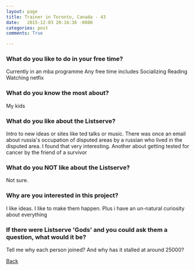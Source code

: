 ```yaml
---
layout: page
title: Trainer in Toronto, Canada - 43
date:   2015-12-03 20:16:36 -0800
categories: post
comments: True

---
```


### What do you like to do in your free time?
<p>Currently in an mba programme
Any free time includes 
Socializing
Reading 
Watching netfix</p>

### What do you know the most about?
<p>My kids</p>

### What do you like about the Listserve?
<p>Intro to new ideas or sites like ted talks or music. 
There was once an email about russia's occupation of disputed areas by a russian who lived in the disputed area. I found that very interesting. 
Another about getting tested for cancer by the friend of a survivor</p>

### What do you NOT like about the Listserve?
<p>Not sure. </p>

### Why are you interested in this project?
<p>I like ideas. I like to make them happen. Plus i have an un-natural curiosity about everything</p>

### If there were Listserve 'Gods' and you could ask them a question, what would it be?
<p>Tell me why each person joined? And why has it stalled at around 25000? </p>

[Back][1]

[1]: /home/responders/all